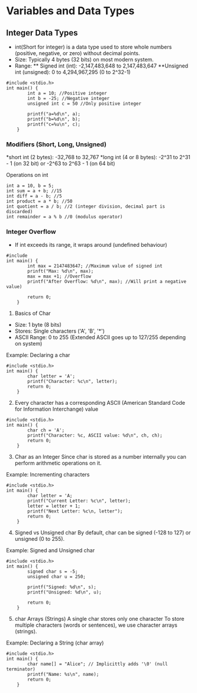 # Variables and Data Types
## Integer Data Types
* int(Short for integer) is a data type used to store whole numbers (positive, negative, or zero) without decimal points.
* Size: Typically 4 bytes (32 bits) on most modern system.
* Range:
** Signed int (int): -2,147,483,648 to 2,147,483,647
**Unsigned int (unsigned): 0 to 4,294,967,295 (0 to 2^32-1)
````
#include <stdio.h>
int main() {
        int a = 10; //Positive integer
        int b = -25; //Negative integer
        unsigned int c = 50 //Only positive integer

        printf("a=%d\n", a);
        printf("b=%d\n", b);
        printf("c=%u\n", c);
    }
````

### Modifiers (Short, Long, Unsigned)
*short int (2 bytes): -32,768 to 32,767
*long int (4 or 8 bytes): -2^31 to 2^31 - 1 (on 32 bit) or -2^63 to 2^63 - 1 (on 64 bit)

Operations on int
````
int a = 10, b = 5;
int sum = a + b; //15
int diff = a - b; //5
int product = a * b; //50
int quotient = a / b; //2 (integer division, decimal part is discarded)
int remainder = a % b //0 (modulus operator)

````
### Integer Overflow
* If int exceeds its range, it wraps around (undefined behaviour)

````
#include
int main() {
        int max = 2147483647; //Maximum value of signed int
        prinft("Max: %d\n", max);
        max = max +1; //Overflow
        printf("After Overflow: %d\n", max); //Will print a negative value)

        return 0;
    }
````
1. Basics of Char
* Size: 1 byte (8 bits)
* Stores: Single characters ('A', 'B', '*')
* ASCII Range: 0 to 255 (Extended ASCII goes up to 127/255 depending on system)

Example: Declaring a char

````
#include <stdio.h>
int main() {
        char letter = 'A';
        printf("Character: %c\n", letter);
        return 0;
    }
````

2. Every character has a corresponding ASCII (American Standard Code for Information Interchange) value
````
#include <stdio.h>
int main() {
        char ch = 'A';
        printf("Character: %c, ASCII value: %d\n", ch, ch);
        return 0;
    }

````
3. Char as an Integer
Since char is stored as a number internally you can perform arithmetic operations on it.

Example: Incrementing characters

````
#include <stdio.h>
int main() {
        char letter = 'A;
        printf("Current Letter: %c\n", letter);
        letter = letter + 1;
        printf("Next Letter: %c\n, letter");
        return 0;
    }

````
4. Signed vs Unsigned char
By default, char can be signed (-128 to 127) or unsigned (0 to 255).

Example: Signed and Unsigned char

````
#include <stdio.h>
int main() {
        signed char s = -5;
        unsigned char u = 250;

        printf("Signed: %d\n", s);
        printf("Unsigned: %d\n", u);

        return 0;
    }

````

5. char Arrays (Strings)
A single char stores only one character
To store multiple characters (words or sentences), we use character arrays (strings).

Example: Declaring a String (char array)

````
#include <stdio.h>
int main() {
        char name[] = "Alice"; // Implicittly adds '\0' (null terminator)
        printf("Name: %s\n", name);
        return 0;
    }
